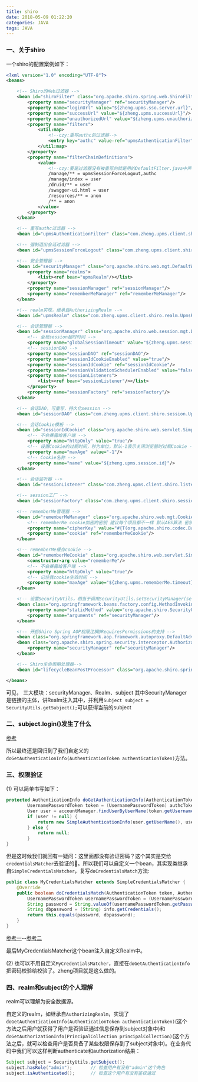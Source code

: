 ```yaml
---
title: shiro
date: 2018-05-09 01:22:20
categories: JAVA
tags: JAVA
---
```

### 一、关于shiro
一个shiro的配置案例如下：
<!--more-->
```xml
<?xml version="1.0" encoding="UTF-8"?>
<beans>

    <!-- Shiro的Web过滤器 -->
    <bean id="shiroFilter" class="org.apache.shiro.spring.web.ShiroFilterFactoryBean">
        <property name="securityManager" ref="securityManager"/>
        <property name="loginUrl" value="${zheng.upms.sso.server.url}"/>
        <property name="successUrl" value="${zheng.upms.successUrl}"/>
        <property name="unauthorizedUrl" value="${zheng.upms.unauthorizedUrl}"/>
        <property name="filters">
            <util:map>
                <!--czy:重写authc的过滤器-->
                <entry key="authc" value-ref="upmsAuthenticationFilter"/>
            </util:map>
        </property>
        <property name="filterChainDefinitions">
            <value>
                <!--czy:要是过滤器没有被重写的就是用的DefaultFilter.java中声明的过滤器-->
                /manage/** = upmsSessionForceLogout,authc
                /manage/index = user
                /druid/** = user
                /swagger-ui.html = user
                /resources/** = anon
                /** = anon
            </value>
        </property>
    </bean>

    <!-- 重写authc过滤器 -->
    <bean id="upmsAuthenticationFilter" class="com.zheng.upms.client.shiro.filter.UpmsAuthenticationFilter"/>

    <!-- 强制退出会话过滤器 -->
    <bean id="upmsSessionForceLogout" class="com.zheng.upms.client.shiro.filter.UpmsSessionForceLogoutFilter"/>

    <!-- 安全管理器 -->
    <bean id="securityManager" class="org.apache.shiro.web.mgt.DefaultWebSecurityManager">
        <property name="realms">
            <list><ref bean="upmsRealm"/></list>
        </property>
        <property name="sessionManager" ref="sessionManager"/>
        <property name="rememberMeManager" ref="rememberMeManager"/>
    </bean>

    <!-- realm实现，继承自AuthorizingRealm -->
    <bean id="upmsRealm" class="com.zheng.upms.client.shiro.realm.UpmsRealm"></bean>

    <!-- 会话管理器 -->
    <bean id="sessionManager" class="org.apache.shiro.web.session.mgt.DefaultWebSessionManager">
        <!-- 全局session超时时间 -->
        <property name="globalSessionTimeout" value="${zheng.upms.session.timeout}"/>
        <!-- sessionDAO -->
        <property name="sessionDAO" ref="sessionDAO"/>
        <property name="sessionIdCookieEnabled" value="true"/>
        <property name="sessionIdCookie" ref="sessionIdCookie"/>
        <property name="sessionValidationSchedulerEnabled" value="false"/>
        <property name="sessionListeners">
            <list><ref bean="sessionListener"/></list>
        </property>
        <property name="sessionFactory" ref="sessionFactory"/>
    </bean>

    <!-- 会话DAO，可重写，持久化session -->
    <bean id="sessionDAO" class="com.zheng.upms.client.shiro.session.UpmsSessionDao"/>

    <!-- 会话Cookie模板 -->
    <bean id="sessionIdCookie" class="org.apache.shiro.web.servlet.SimpleCookie">
        <!-- 不会暴露给客户端 -->
        <property name="httpOnly" value="true"/>
        <!-- 设置Cookie的过期时间，秒为单位，默认-1表示关闭浏览器时过期Cookie -->
        <property name="maxAge" value="-1"/>
        <!-- Cookie名称 -->
        <property name="name" value="${zheng.upms.session.id}"/>
    </bean>

    <!-- 会话监听器 -->
    <bean id="sessionListener" class="com.zheng.upms.client.shiro.listener.UpmsSessionListener"/>

    <!-- session工厂 -->
    <bean id="sessionFactory" class="com.zheng.upms.client.shiro.session.UpmsSessionFactory"/>

    <!-- rememberMe管理器 -->
    <bean id="rememberMeManager" class="org.apache.shiro.web.mgt.CookieRememberMeManager">
        <!-- rememberMe cookie加密的密钥 建议每个项目都不一样 默认AES算法 密钥长度（128 256 512 位）-->
        <property name="cipherKey" value="#{T(org.apache.shiro.codec.Base64).decode('4AvVhmFLUs0KTA3Kprsdag==')}"/>
        <property name="cookie" ref="rememberMeCookie"/>
    </bean>

    <!-- rememberMe缓存cookie -->
    <bean id="rememberMeCookie" class="org.apache.shiro.web.servlet.SimpleCookie">
        <constructor-arg value="rememberMe"/>
        <!-- 不会暴露给客户端 -->
        <property name="httpOnly" value="true"/>
        <!-- 记住我cookie生效时间 -->
        <property name="maxAge" value="${zheng.upms.rememberMe.timeout}"/>
    </bean>

    <!-- 设置SecurityUtils，相当于调用SecurityUtils.setSecurityManager(securityManager) -->
    <bean class="org.springframework.beans.factory.config.MethodInvokingFactoryBean">
        <property name="staticMethod" value="org.apache.shiro.SecurityUtils.setSecurityManager"/>
        <property name="arguments" ref="securityManager"/>
    </bean>

    <!-- 开启Shiro Spring AOP权限注解@RequiresPermissions的支持 -->
    <bean class="org.springframework.aop.framework.autoproxy.DefaultAdvisorAutoProxyCreator" depends-on="lifecycleBeanPostProcessor"/>
    <bean class="org.apache.shiro.spring.security.interceptor.AuthorizationAttributeSourceAdvisor">
        <property name="securityManager" ref="securityManager"/>
    </bean>

    <!-- Shiro生命周期处理器-->
    <bean id="lifecycleBeanPostProcessor" class="org.apache.shiro.spring.LifecycleBeanPostProcessor"/>

</beans>
```
可见， 三大模块：securityManager、Realm、subject
其中SecurityManager是链接的主体，讲Realm注入其中，并利用`Subject subject = SecurityUtils.getSubject();`可以获得当前的subject

### 二、subject.login()发生了什么
[参考](http://blog.51cto.com/luchunli/1830020)

所以最终还是回归到了我们自定义的`doGetAuthenticationInfo(AuthenticationToken authenticationToken)`方法。

### 三、权限验证
(1) 可以简单书写如下：
```java
protected AuthenticationInfo doGetAuthenticationInfo(AuthenticationToken authcToken) throws AuthenticationException {  
        UsernamePasswordToken token = (UsernamePasswordToken) authcToken;  
        User user = accountManager.findUserByUserName(token.getUsername());  
        if (user != null) {  
            return new SimpleAuthenticationInfo(user.getUserName(), user.getPassword(), getName());  
        } else {  
            return null;  
        }  
} 
```
但是这时候我们就回有一疑问：这里面都没有验证密码？这个其实是交给`credentialsMatcher`去验证的。所以我们可以自定义一个bean，其实现类继承自`SimpleCredentialsMatcher`，复写`doCredentialsMatch`方法:
```java
public class MyCredentialsMatcher extends SimpleCredentialsMatcher {
    @Override
    public boolean doCredentialsMatch(AuthenticationToken token, AuthenticationInfo info) {
        UsernamePasswordToken usernamePasswordToken = (UsernamePasswordToken) token;
        String password = String.valueOf(usernamePasswordToken.getPassword());
        String dbpassword = (String) info.getCredentials();
        return this.equals(password, dbpassword);
    }
}
```
[参考一](http://www.cnblogs.com/chyu/p/5958720.html)--[参考二](http://jinnianshilongnian.iteye.com/blog/2022468)

最后MyCredentialsMatcher这个bean注入自定义Realm中。

(2) 也可以不用自定义`MyCredentialsMatcher`，直接在`doGetAuthenticationInfo`把密码校验给校验了。zheng项目就是这么做的。

### 四、realm和subject的个人理解
realm可以理解为安全数据源。

自定义的realm，如继承自`AuthorizingRealm`，实现了`doGetAuthenticationInfo(AuthenticationToken authenticationToken)`(这个方法之后用户就获得了用户是否验证通过信息保存到subject对象中)和`doGetAuthorizationInfo(PrincipalCollection principalCollection)`(这个方法之后，就可以检查用户是否具备了某些权限保存到了subject对象中)。在业务代码中我们可以这样判断authenticate和authorization结果：
```java
Subject subject = SecurityUtils.getSubject();
subject.hasRole("admin");       // 检查用户有没有"admin"这个角色
subject.isAuthenticated();      // 检查这个用户有没有鉴权通过
```